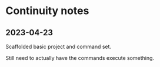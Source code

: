 # Continuity notes

## 2023-04-23

Scaffolded basic project and command set.

Still need to actually have the commands execute something.
